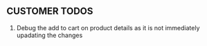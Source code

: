 ## CUSTOMER TODOS

1. Debug the add to cart on product details as it is not immediately upadating the changes
